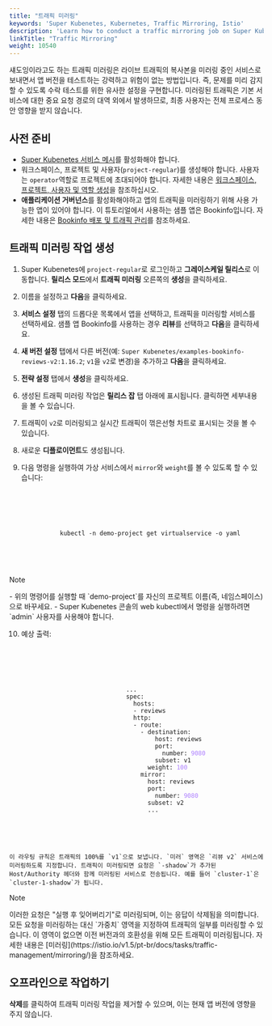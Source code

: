 ```yaml
---
title: "트래픽 미러링"
keywords: 'Super Kubenetes, Kubernetes, Traffic Mirroring, Istio'
description: 'Learn how to conduct a traffic mirroring job on Super Kubenetes.'
linkTitle: "Traffic Mirroring"
weight: 10540
---
```


섀도잉이라고도 하는 트래픽 미러링은 라이브 트래픽의 복사본을 미러링 중인 서비스로 보내면서 앱 버전을 테스트하는 강력하고 위험이 없는 방법입니다. 즉, 문제를 미리 감지할 수 있도록 수락 테스트를 위한 유사한 설정을 구현합니다. 미러링된 트래픽은 기본 서비스에 대한 중요 요청 경로의 대역 외에서 발생하므로, 최종 사용자는 전체 프로세스 동안 영향을 받지 않습니다.

## 사전 준비

- [Super Kubenetes 서비스 메시](../../../pluggable-components/service-mesh/)를 활성화해야 합니다.
- 워크스페이스, 프로젝트 및 사용자(`project-regular`)를 생성해야 합니다. 사용자는 `operator`역할로 프로젝트에 초대되어야 합니다. 자세한 내용은 [워크스페이스, 프로젝트, 사용자 및 역할 생성](../../../quick-start/create-workspace-and-project/)을 참조하십시오.
- **애플리케이션 거버넌스**를 활성화해야하고 앱의 트래픽을 미러링하기 위해 사용 가능한 앱이 있어야 합니다. 이 튜토리얼에서 사용하는 샘플 앱은 Bookinfo입니다. 자세한 내용은 [Bookinfo 배포 및 트래픽 관리](../../../quick-start/deploy-bookinfo-to-k8s/)를 참조하세요.

## 트래픽 미러링 작업 생성

1. Super Kubenetes에 `project-regular`로 로그인하고 **그레이스케일 릴리스**로 이동합니다. **릴리스 모드**에서 **트래픽 미러링** 오른쪽의 **생성**을 클릭하세요.

2. 이름을 설정하고 **다음**을 클릭하세요.

3. **서비스 설정** 탭의 드롭다운 목록에서 앱을 선택하고, 트래픽을 미러링할 서비스를 선택하세요. 샘플 앱 Bookinfo를 사용하는 경우 **리뷰**를 선택하고 **다음**을 클릭하세요.

4. **새 버전 설정** 탭에서 다른 버전(예: `Super Kubenetes/examples-bookinfo-reviews-v2:1.16.2`; `v1`을 `v2`로 변경)을 추가하고 **다음**을 클릭하세요. 

5. **전략 설정** 탭에서 **생성**을 클릭하세요.

6. 생성된 트래픽 미러링 작업은 **릴리스 잡** 탭 아래에 표시됩니다. 클릭하면 세부내용을 볼 수 있습니다.

7. 트래픽이 `v2`로 미러링되고 실시간 트래픽이 꺾은선형 차트로 표시되는 것을 볼 수 있습니다.

8. 새로운 **디플로이먼트**도 생성됩니다.

9. 다음 명령을 실행하여 가상 서비스에서 `mirror`와 `weight`를 볼 수 있도록 할 수 있습니다:

  <article className="highlight">
    <pre>
        <div className="copy-code-button" title="Copy Code"></div>
        <div className="code-over-div">
          <code>
              kubectl -n demo-project get virtualservice -o yaml
          </code>
        </div>
    </pre>
  </article>

  <div className="notices note">
    <p>Note</p>
    <div>
      - 위의 명령어를 실행할 때 `demo-project`를 자신의 프로젝트 이름(즉, 네임스페이스)으로 바꾸세요.
      - Super Kubenetes 콘솔의 web kubectl에서 명령을 실행하려면 `admin` 사용자를 사용해야 합니다.
    </div>
  </div> 


10. 예상 출력:

       <article className="highlight">
      <pre>
         <div className="copy-code-button" title="Copy Code"></div>
         <div className="code-over-div">
            <code>
								&nbsp;... 
								&nbsp;spec: 
								  &nbsp;hosts: 
								  &nbsp;- reviews 
								  &nbsp;http: 
								  &nbsp;- route: 
								    &nbsp;- destination: 
								        &nbsp;host: reviews 
								        &nbsp;port: 
								          &nbsp;number: <span style="color:#ae81ff">9080</span> 
								        &nbsp;subset: v1 
								      &nbsp;weight: <span style="color:#ae81ff">100</span> 
								    &nbsp;mirror: 
								      &nbsp;host: reviews 
								      &nbsp;port: 
								        &nbsp;number: <span style="color:#ae81ff">9080</span> 
								      &nbsp;subset: v2 
								      &nbsp;... 
            </code>
         </div>
      </pre>
   </article>

    이 라우팅 규칙은 트래픽의 100%를 `v1`으로 보냅니다. `미러` 영역은 `리뷰 v2` 서비스에 미러링하도록 지정합니다. 트래픽이 미러링되면 요청은 `-shadow`가 추가된 Host/Authority 헤더와 함께 미러링된 서비스로 전송됩니다. 예를 들어 `cluster-1`은 `cluster-1-shadow`가 됩니다.

  <div className="notices note">
    <p>Note</p>
    <div>
      이러한 요청은 "실행 후 잊어버리기"로 미러링되며, 이는 응답이 삭제됨을 의미합니다. 모든 요청을 미러링하는 대신 `가중치` 영역을 지정하여 트래픽의 일부를 미러링할 수 있습니다. 이 영역이 없으면 이전 버전과의 호환성을 위해 모든 트래픽이 미러링됩니다. 자세한 내용은 [미러링](https://istio.io/v1.5/pt-br/docs/tasks/traffic-management/mirroring/)을 참조하세요.
    </div>
  </div>
  
## 오프라인으로 작업하기

**삭제**를 클릭하여 트래픽 미러링 작업을 제거할 수 있으며, 이는 현재 앱 버전에 영향을 주지 않습니다.

